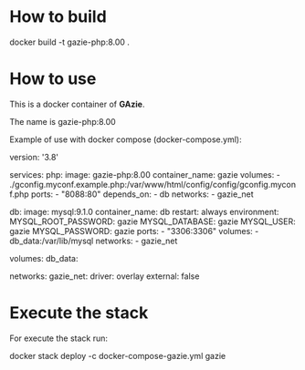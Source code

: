 # How to build

docker build -t gazie-php:8.00 .

# How to use

This is a docker container of __GAzie__.

The name is gazie-php:8.00

Example of use with docker compose (docker-compose.yml):

version: '3.8'

services:
  php:
    image: gazie-php:8.00
    container_name: gazie
    volumes:
      - ./gconfig.myconf.example.php:/var/www/html/config/config/gconfig.myconf.php
    ports:
      - "8088:80"
    depends_on:
      - db
    networks:
      - gazie_net

  db:
    image: mysql:9.1.0
    container_name: db
    restart: always
    environment:
      MYSQL_ROOT_PASSWORD: gazie
      MYSQL_DATABASE: gazie
      MYSQL_USER: gazie
      MYSQL_PASSWORD: gazie
    ports:
      - "3306:3306"
    volumes:
      - db_data:/var/lib/mysql
    networks:
      - gazie_net

volumes:
  db_data:

networks:
  gazie_net:
    driver: overlay
    external: false

# Execute the stack

For execute the stack run:

docker stack deploy -c docker-compose-gazie.yml gazie


